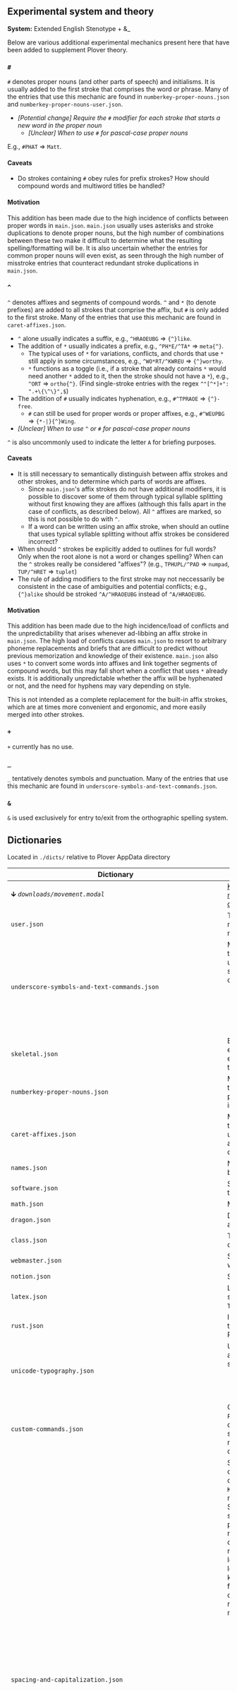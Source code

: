 ## Experimental system and theory

**System:** Extended English Stenotype + &_

Below are various additional experimental mechanics present here that have been added to supplement Plover theory.

### `#`
`#` denotes proper nouns (and other parts of speech) and initialisms. It is usually added to the first stroke that comprises the word or phrase. Many of the entries that use this mechanic are found in `numberkey-proper-nouns.json` and `numberkey-proper-nouns-user.json`.
* *[Potential change] Require the `#` modifier for each stroke that starts a new word in the proper noun*
  * *[Unclear] When to use `#` for pascal-case proper nouns*

E.g., `#PHAT` ⇒ `Matt`.

#### Caveats
* Do strokes containing `#` obey rules for prefix strokes? How should compound words and multiword titles be handled?

#### Motivation
This addition has been made due to the high incidence of conflicts between proper words in `main.json`. `main.json` usually uses asterisks and stroke duplications to denote proper nouns, but the high number of combinations between these two make it difficult to determine what the resulting spelling/formatting will be. It is also uncertain whether the entries for common proper nouns will even exist, as seen through the high number of misstroke entries that counteract redundant stroke duplications in `main.json`.

### `^`
`^` denotes affixes and segments of compound words. `^` and `*` (to denote prefixes) are added to all strokes that comprise the affix, but `#` is only added to the first stroke. Many of the entries that use this mechanic are found in `caret-affixes.json`.
* `^` alone usually indicates a suffix, e.g., `^HRAOEUBG` ⇒ `{^}like`.
* The addition of `*` usually indicates a prefix, e.g., `^PH*E/^TA*` ⇒ `meta{^}`.
  * The typical uses of `*` for variations, conflicts, and chords that use `*` still apply in some circumstances, e.g., `^WO*RT/^KWREU` ⇒ `{^}worthy`.
  * `*` functions as a toggle (i.e., if a stroke that already contains `*` would need another `*` added to it, then the stroke should not have a `*`), e.g., `^ORT` ⇒ `ortho{^}`. (Find single-stroke entries with the regex `^"[^*]+": ".+\{\^\}",$`)
* The addition of `#` usually indicates hyphenation, e.g., `#^TPRAOE` ⇒ `{^}-free`.
  * `#` can still be used for proper words or proper affixes, e.g., `#^WEUPBG` ⇒ `{*-|}{^}Wing`.
* *[Unclear] When to use `^` or `#` for pascal-case proper nouns*

`^` is also uncommonly used to indicate the letter `A` for briefing purposes.

#### Caveats
* It is still necessary to semantically distinguish between affix strokes and other strokes, and to determine which parts of words are affixes.
  * Since `main.json`'s affix strokes do not have additional modifiers, it is possible to discover some of them through typical syllable splitting without first knowing they are affixes (although this falls apart in the case of conflicts, as described below). All `^` affixes are marked, so this is not possible to do with `^`.
  * If a word can be written using an affix stroke, when should an outline that uses typical syllable splitting without affix strokes be considered incorrect?
* When should `^` strokes be explicitly added to outlines for full words? Only when the root alone is not a word or changes spelling? When can the `^` strokes really be considered "affixes"? (e.g., `TPHUPL/^PAD` ⇒ `numpad`, `TUP/^HRET` ⇒ `tuplet`)
* The rule of adding modifiers to the first stroke may not neccessarily be consistent in the case of ambiguities and potential conflicts; e.g., `{^}alike` should be stroked `^A/^HRAOEUBG` instead of `^A/HRAOEUBG`.

#### Motivation
This addition has been made due to the high incidence/load of conflicts and the unpredictability that arises whenever ad-libbing an affix stroke in `main.json`. The high load of conflicts causes `main.json` to resort to arbitrary phoneme replacements and briefs that are difficult to predict without previous memorization and knowledge of their existence. `main.json` also uses `*` to convert some words into affixes and link together segments of compound words, but this may fall short when a conflict that uses `*` already exists. It is additionally unpredictable whether the affix will be hyphenated or not, and the need for hyphens may vary depending on style.

This is not intended as a complete replacement for the built-in affix strokes, which are at times more convenient and ergonomic, and more easily merged into other strokes.

### `+`
`+` currently has no use.

### `_`
`_` tentatively denotes symbols and punctuation. Many of the entries that use this mechanic are found in `underscore-symbols-and-text-commands.json`.

### `&`
`&` is used exclusively for entry to/exit from the orthographic spelling system.

## Dictionaries
Located in `./dicts/` relative to Plover AppData directory

Dictionary | Desc
-|-
🡳 *`downloads/movement.modal`* | [Kaoffie/Aerick's movement modal dictionary](https://github.com/aerickt/steno-dictionaries/blob/main/movement.modal)
`user.json` | The inner machinations of my mind
`underscore-symbols-and-text-commands.json` | Main list of entries that experimentally use the `_` key for symbols and text commands<br /><ul><li>`*G` suffix for Greek letter fingerspelling, `*PG` for uppercase</li></ul>
`skeletal.json` | Brief-like skeletal entries that contain each syllable of the translated word(s)
`numberkey-proper-nouns.json` | Main list of entries that use the `#` key for proper nouns and initialisms
`caret-affixes.json` | Main list of entries that experimentally use the `^` key for affixes and compound words
`names.json` | Names of people and brands
`software.json` | Software phrases and terminology
`math.json` | Math terminology
`dragon.json` | Dragon terminology and names
`class.json` | Terms for various class subjects
`webmaster.json` | Strings for webmaster work
`notion.json` | Shortcuts for Notion
`latex.json` | LaTeX character and symbol sequences<br />`TWHR` prefix
`rust.json` | Idioms and terminology from Rust
`unicode-typography.json` | Unicode characters and their relevant spacing/capitalization<br /><ul><li>Includes IPA symbols</li></ul>
`custom-commands.json` | Commands<br />`PWH` prefix for text deletion. Right-hand side is based on navigation commands
`spacing-and-capitalization.json` | Spacing and capitalization commands<br />`KPWAO` prefix. Adding `E` removes the space<br />Some right-hand side commands are partially based on navigation commands; upper row is for uppercase, lower row is for lowercase, symmetric keys for both rows is for spacing, other combinations of the rows for miscellaneous things<br /><ul><li>`-` Reset mode</li><li>`-PBLG` Reset casing mode</li><li>`-PBTS` Reset spacing mode</li><li>`-F` Capitaize last</li><li>`-R` Uncapitalize last</li><li>`-P` Capitalize next</li><li>`-B` Uncapitalize next</li><li>`-L` Caps next</li><li>`-PL` Caps mode</li><li>`-BG` Lower mode</li><li>`-FR` Retro add space</li><li>(`EFR` Retro remove space)</li><li>`-PB` Space next</li></ul>Additional modes:<ul><li>`-PLT` Camel mode</li><li>`*PLT` Pascal mode</li><li>`-BGS` Snake mode</li><li>`-PBLGS` Screaming snake mode</li><li>`-LT` Title mode</li><li>`-GS` Kebab mode</li><li>`-TS` No spaces mode</li></ul>
`plover-recommended-dictionary-commands.json` | Recommended entries for commands from the [dictionary format](https://github.com/openstenoproject/plover/wiki/Dictionary-Format) wiki page
`mistakes.json` | Misstrokes and bad habits
`stkpw-z.json` | Entries that use the chord `STKPW-` to represent `z`
`sk-ex.json` | Experimental entries that use various chords for some words that start with `ex`, depending on the consonant that follows it
`skpw-inc_enc_anc.json` | Entries that use the chord `SKPW-` for words that start with `inc`, `enc`, `anc`
`kpw-imp_emp_amp_imb_emb_amb.json` | Entries that use the chord `KPW-` for words that start with `imp`, `emp`, `amp`, `imb`, `emb`, `amb`
`spw-ind-end-and-ant.json` | Entries that use the chord `SPW-` for words that start with `ant`, `ind`, `end,` `and`
`raw-solo-dict.json` (DISABLED) | Used for inputing series of raw slash-separated strokes<br />Entered using `PHRAU` from `custom-commands.json` and exited using `PHRAU`
`main.patch.dicp` | Patch dictionary for removing bad entries from `main.json` that cause boundary conflicts
`../commands.json` | *Builtin*
`../main.json` (DISABLED) | *Builtin*
🡳 *`downloads/rh-numpad.json`* | [Aerick's right-hand numpad dictionary](https://github.com/aerickt/steno-dictionaries/blob/main/rh-numpad.json)
🡴 *`.../plover_control_seq_dict/fingerspelling_control_seqs.py`* | Python dictionary that defines control sequence combinations, where letters are the accessed the same as through fingerspelling
🡳 *`downloads/emily-symbols.json`* | [EPLHREU's symbols dictionary](https://github.com/EPLHREU/emily-symbols)
🡳 *`downloads/jeff-phrasing/jeff-phrasing.json`* | [jthlim's phrasing dictionary](https://github.com/jthlim/jeff-phrasing)
🡴 *`.../plover_unicodepoint_dict/unicodepoint.py`* | Python dictionary that allows arbitrary unicode character input based on its codepoint
🡴 *`./caret-and-number-folding.fold-py`* | Python folding dictionary that supports folding `^` and `#` for affixes according to the rules above
🡴 *`.../plover_orth_dict/ipa_chording.py`* (DISABLED) | Python dictionary for chording IPA syllables
🡴 *`.../plover_orth_dict/orth_chording.py`* (DISABLED) | Python dictionary for orthographic chording

🡳 indicates an external downloaded dictionary.

🡴 indicates a dictionary not located here (usually a Python dictionary that has been organized elsewhere).